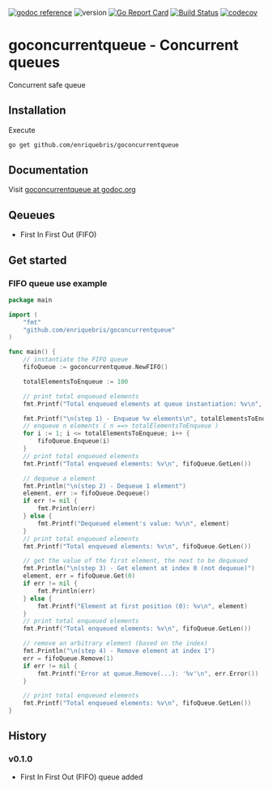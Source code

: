 [![godoc reference](https://img.shields.io/badge/godoc-reference-blue.svg)](https://godoc.org/github.com/enriquebris/goconcurrentqueue) ![version](https://img.shields.io/badge/version-v0.1.0-yellowgreen.svg?style=flat "goconcurrentqueue v0.1.0")  [![Go Report Card](https://goreportcard.com/badge/github.com/enriquebris/goconcurrentqueue)](https://goreportcard.com/report/github.com/enriquebris/goconcurrentqueue)  [![Build Status](https://api.travis-ci.org/enriquebris/goconcurrentqueue.svg?branch=master)](https://travis-ci.org/enriquebris/goconcurrentqueue) [![codecov](https://codecov.io/gh/enriquebris/goconcurrentqueue/branch/master/graph/badge.svg)](https://codecov.io/gh/enriquebris/goconcurrentqueue)

# goconcurrentqueue - Concurrent queues
Concurrent safe queue

## Installation

Execute
```bash
go get github.com/enriquebris/goconcurrentqueue
```

## Documentation
Visit [goconcurrentqueue at godoc.org](https://godoc.org/github.com/enriquebris/goworkerpool)

## Qeueues

- First In First Out (FIFO)

## Get started

### FIFO queue use example

```go
package main

import (
	"fmt"
	"github.com/enriquebris/goconcurrentqueue"
)

func main() {
	// instantiate the FIFO queue
	fifoQueue := goconcurrentqueue.NewFIFO()

	totalElementsToEnqueue := 100

	// print total enqueued elements
	fmt.Printf("Total enqueued elements at queue instantiation: %v\n", fifoQueue.GetLen())

	fmt.Printf("\n(step 1) - Enqueue %v elements\n", totalElementsToEnqueue)
	// enqueue n elements ( n ==> totalElementsToEnqueue )
	for i := 1; i <= totalElementsToEnqueue; i++ {
		fifoQueue.Enqueue(i)
	}
	// print total enqueued elements
	fmt.Printf("Total enqueued elements: %v\n", fifoQueue.GetLen())

	// dequeue a element
	fmt.Println("\n(step 2) - Dequeue 1 element")
	element, err := fifoQueue.Dequeue()
	if err != nil {
		fmt.Println(err)
	} else {
		fmt.Printf("Dequeued element's value: %v\n", element)
	}
	// print total enqueued elements
	fmt.Printf("Total enqueued elements: %v\n", fifoQueue.GetLen())

	// get the value of the first element, the next to be dequeued
	fmt.Println("\n(step 3) - Get element at index 0 (not dequeue)")
	element, err = fifoQueue.Get(0)
	if err != nil {
		fmt.Println(err)
	} else {
		fmt.Printf("Element at first position (0): %v\n", element)
	}
	// print total enqueued elements
	fmt.Printf("Total enqueued elements: %v\n", fifoQueue.GetLen())

	// remove an arbitrary element (based on the index)
	fmt.Println("\n(step 4) - Remove element at index 1")
	err = fifoQueue.Remove(1)
	if err != nil {
		fmt.Printf("Error at queue.Remove(...): '%v'\n", err.Error())
	}

	// print total enqueued elements
	fmt.Printf("Total enqueued elements: %v\n", fifoQueue.GetLen())
}
```

## History

### v0.1.0

- First In First Out (FIFO) queue added